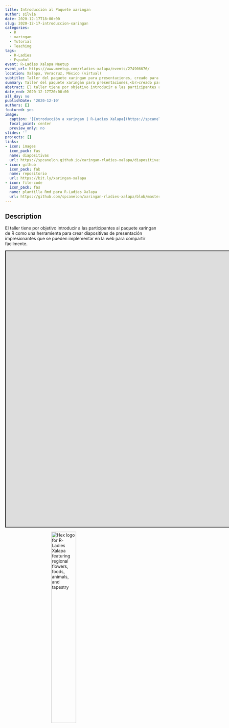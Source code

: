 ```yaml
---
title: Introducción al Paquete xaringan
author: silvia
date: 2020-12-17T18:00:00
slug: 2020-12-17-introduccion-xaringan
categories:
  - R
  - xaringan
  - Tutorial
  - Teaching
tags:
  - R-Ladies
  - Español
event: R-Ladies Xalapa Meetup
event_url: https://www.meetup.com/rladies-xalapa/events/274906676/
location: Xalapa, Veracruz, México (virtual)
subtitle: Taller del paquete xaringan para presentaciones, creado para R-Ladies Xalapa
summary: Taller del paquete xaringan para presentaciones,<br>creado para R-Ladies Xalapa
abstract: El taller tiene por objetivo introducir a las participantes al paquete xaringan de R como una herramienta para crear diapositivas de presentación impresionantes que se pueden implementar en la web para compartir fácilmente.
date_end: 2020-12-17T20:00:00
all_day: no
publishDate: '2020-12-10'
authors: []
featured: yes
image:
  caption: '[Introducción a xaringan | R-Ladies Xalapa](https://spcanelon.github.io/xaringan-rladies-xalapa/diapositivas/introduccion-xaringan.html)'
  focal_point: center
  preview_only: no
slides: ''
projects: []
links:
- icon: images
  icon_pack: fas
  name: diapositivas
  url: https://spcanelon.github.io/xaringan-rladies-xalapa/diapositivas/introduccion-xaringan.html
- icon: github
  icon_pack: fab
  name: repositorio
  url: https://bit.ly/xaringan-xalapa
- icon: file-code
  icon_pack: fas
  name: plantilla Rmd para R-Ladies Xalapa
  url: https://github.com/spcanelon/xaringan-rladies-xalapa/blob/master/tutorial/ejemplo-de-diapositivas.Rmd
---
```


<script src="{{< blogdown/postref >}}index_files/fitvids/fitvids.min.js"></script>

## Description

El taller tiene por objetivo introducir a las participantes al paquete xaringan de R como una herramienta para crear diapositivas de presentación impresionantes que se pueden implementar en la web para compartir fácilmente.

<div class="shareagain" style="min-width:300px;margin:1em auto;">
<iframe src="https://spcanelon.github.io/xaringan-rladies-xalapa/diapositivas/introduccion-xaringan.html" width="1600" height="900" style="border:2px solid currentColor;" loading="lazy" allowfullscreen></iframe>
<script>fitvids('.shareagain', {players: 'iframe'});</script>
</div>

<img src="rladies-xalapa.jpg" title="Hex logo for R-Ladies Xalapa featuring regional flowers, foods, animals, and tapestry" alt="Hex logo for R-Ladies Xalapa featuring regional flowers, foods, animals, and tapestry" width="40%" style="display: block; margin: auto;" />
